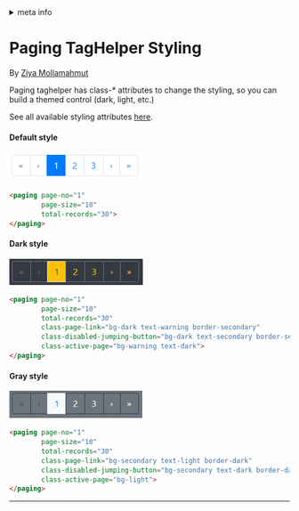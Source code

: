 <!-- meta tags details, will be assigned to meta tags inside header by js -->
<div id="meta-info">
<details><summary>meta info</summary>

> * Title: <i id="md-title">Paging TagHelper Styling</i>
> * Keywords: <i id="md-keywords">asp.net-core, taghelpers, paging, control, pagination, styling</i>
> * Description: <i id="md-description">Change the look of PagingTagHelper via bootstrap styling.</i>
> * Author: <i id="md-author">Ziya Mollamahmut</i>
> * Date: <i id="md-date">08-Aug-2020</i>
> * Image: <i id="md-image">https://github.com/LazZiya/Docs/raw/master/LazZiya.TagHelpers/v6.0/images/lazziya-tagheleprs-logo.png</i>
> * Image-alt: <i id="md-image-alt">LazZiya.TagHelpers Logo</i>
> * Version: <i id="md-version">v6.0</i>

</details>
</div>

# Paging TagHelper Styling

By [Ziya Mollamahmut](https://github.com/LazZiya)

Paging taghelper has class-* attributes to change the styling, so you can build a themed control (dark, light, etc.)

See all available styling attributes [here][0].

#### Default style

![PagingTagHelper Default Theme][1]

````html
<paging page-no="1"
        page-size="10"
        total-records="30">
</paging>
````

#### Dark style

![PagingTagHelper Dark Theme][2]

````html
<paging page-no="1"
        page-size="10"
        total-records="30"
        class-page-link="bg-dark text-warning border-secondary"
        class-disabled-jumping-button="bg-dark text-secondary border-secondary"
        class-active-page="bg-warning text-dark">
</paging>
````

#### Gray style

![PagingTagHelper Gray Theme][3]

````html
<paging page-no="1"
        page-size="10"
        total-records="30"
        class-page-link="bg-secondary text-light border-dark"
        class-disabled-jumping-button="bg-secondary text-dark border-dark"
        class-active-page="bg-light">
</paging>
````

---

[0]:Paging-TagHelper-Attributes.md#styling-attributes
[1]:https://github.com/LazZiya/Docs/raw/master/LazZiya.TagHelpers/v6.0/images/paging-tag-helper-default.PNG
[2]:https://github.com/LazZiya/Docs/raw/master/LazZiya.TagHelpers/v6.0/images/paging-tag-helper-dark.PNG
[3]:https://github.com/LazZiya/Docs/raw/master/LazZiya.TagHelpers/v6.0/images/paging-tag-helper-gray.PNG
